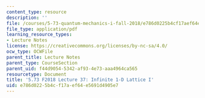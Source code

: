```yaml
---
content_type: resource
description: ''
file: /courses/5-73-quantum-mechanics-i-fall-2018/e786d0225b4cf17aef64e5691d4905e7_MIT5_73F18_Lec37.pdf
file_type: application/pdf
learning_resource_types:
- Lecture Notes
license: https://creativecommons.org/licenses/by-nc-sa/4.0/
ocw_type: OCWFile
parent_title: Lecture Notes
parent_type: CourseSection
parent_uid: f44d9054-5342-af93-4e73-aaa4964ca565
resourcetype: Document
title: '5.73 F2018 Lecture 37: Infinite 1-D Lattice I'
uid: e786d022-5b4c-f17a-ef64-e5691d4905e7
---
```

